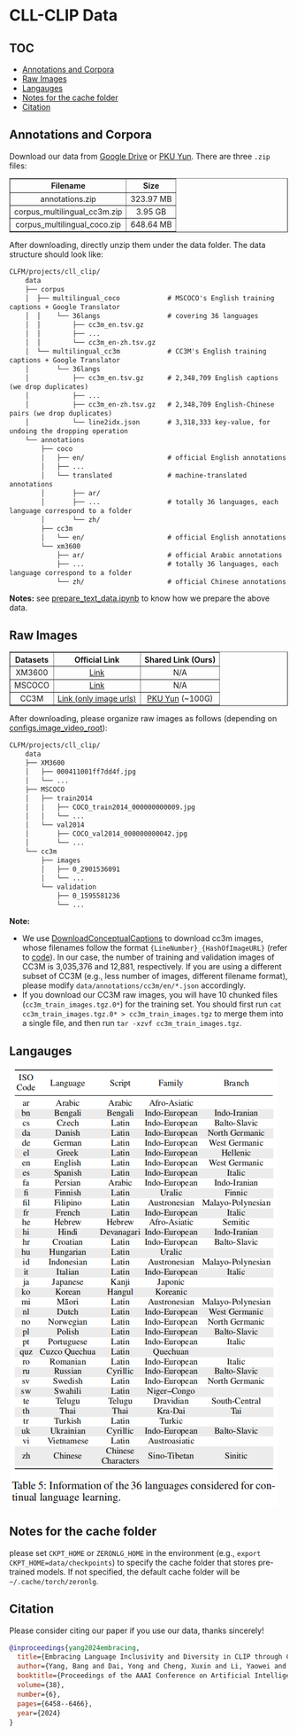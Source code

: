 # CLL-CLIP Data

## TOC
- [Annotations and Corpora](#annotations-and-corpora)
- [Raw Images](#raw-images)
- [Langauges](#langauges)
- [Notes for the cache folder](#notes-for-the-cache-folder)
- [Citation](#citation)


## Annotations and Corpora
Download our data from [Google Drive](https://drive.google.com/drive/folders/1FdwgjJCuGDzUVY5_38RKcNnU2_OCT6sk?usp=sharing) or [PKU Yun](https://disk.pku.edu.cn/link/AA250CD94DA8C44505B8CFD8730D7E9C89). There are three `.zip` files:
<div align="center">
<table border="1" width="70%">
    <tr align="center">
        <th>Filename</th><th>Size</th>
    </tr>
    <tr align="center">
        <td>annotations.zip</td><td>323.97 MB</td>
    </tr>
    <tr align="center">
        <td>corpus_multilingual_cc3m.zip</td><td>3.95 GB</td>
    </tr>
    <tr align="center">
        <td>corpus_multilingual_coco.zip</td><td>648.64 MB</td>
    </tr>
</table>
</div>

After downloading, directly unzip them under the data folder. The data structure should look like:
```
CLFM/projects/cll_clip/
    data
    ├── corpus
    │  ├── multilingual_coco            # MSCOCO's English training captions + Google Translator
    │  │    └── 36langs                 # covering 36 languages
    │  │        ├── cc3m_en.tsv.gz      
    │  │        ├── ...
    │  │        └── cc3m_en-zh.tsv.gz   
    │  └── multilingual_cc3m            # CC3M's English training captions + Google Translator
    │       └── 36langs                 
    │           ├── cc3m_en.tsv.gz      # 2,348,709 English captions (we drop duplicates)
    │           ├── ...
    │           ├── cc3m_en-zh.tsv.gz   # 2,348,709 English-Chinese pairs (we drop duplicates)
    │           └── line2idx.json       # 3,318,333 key-value, for undoing the dropping operation
    └── annotations                 
        ├── coco
        │   ├── en/                     # official English annotations
        │   ├── ...
        │   └── translated              # machine-translated annotations
        │       ├── ar/                 
        │       ├── ...                 # totally 36 languages, each language correspond to a folder
        │       └── zh/
        ├── cc3m
        │   └── en/                     # official English annotations
        └── xm3600
            ├── ar/                     # official Arabic annotations
            ├── ...                     # totally 36 languages, each language correspond to a folder
            └── zh/                     # official Chinese annotations
```

**Notes:** see [prepare_text_data.ipynb](/projects/cll_clip/data/prepare_text_data.ipynb) to know how we prepare the above data.



## Raw Images
<div align="center">
<table border="1" width="100%">
    <tr align="center">
        <th>Datasets</th><th>Official Link</th><th>Shared Link (Ours)</th>
    </tr>
    <tr align="center">
        <td>XM3600</td><td><a href=https://google.github.io/crossmodal-3600>Link</a></td><td>N/A</td>
    </tr>
    <tr align="center">
        <td>MSCOCO</td><td><a href=https://cocodataset.org/#download>Link</a></td><td>N/A</td>
    </tr>
    <tr align="center">
        <td>CC3M</td><td><a href=https://github.com/google-research-datasets/conceptual-captions>Link (only image urls)</a></td><td><a href=https://disk.pku.edu.cn/link/AA1484F0FFBD6A421693B152FCD6296CD0>PKU Yun</a> (~100G)</td>
    </tr>
</table>
</div>

After downloading, please organize raw images as follows (depending on [configs.image_video_root](/configs/__init__.py#L2)):
```
CLFM/projects/cll_clip/
    data
    ├── XM3600
    │   ├── 000411001ff7dd4f.jpg
    │   └── ...
    ├── MSCOCO
    │   ├── train2014
    │   │   ├── COCO_train2014_000000000009.jpg
    │   │   └── ...
    │   └── val2014
    │       ├── COCO_val2014_000000000042.jpg
    │       └── ...
    └── cc3m
        ├── images
        │   ├── 0_2901536091
        │   └── ...
        └── validation
            ├── 0_1595581236
            └── ...
```
**Note:** 
- We use [DownloadConceptualCaptions](https://github.com/igorbrigadir/DownloadConceptualCaptions) to download cc3m images, whose filenames follow the format `{LineNumber}_{HashOfImageURL}` (refer to [code](https://github.com/igorbrigadir/DownloadConceptualCaptions/blob/efb16f028936e6c628b6ee435765d6e1771b0f2d/download_data.py#L47)). In our case, the number of training and validation images of CC3M is 3,035,376 and 12,881, respectively. If you are using a different subset of CC3M (e.g., less number of images, different filename format), please modify `data/annotations/cc3m/en/*.json` accordingly.
- If you download our CC3M raw images, you will have 10 chunked files (`cc3m_train_images.tgz.0*`) for the training set. You should first run `cat cc3m_train_images.tgz.0* > cc3m_train_images.tgz` to merge them into a single file, and then run `tar -xzvf cc3m_train_images.tgz`.


## Langauges
![languages](/projects/cll_clip/asserts/languages.png)


## Notes for the cache folder
please set `CKPT_HOME` or `ZERONLG_HOME` in the environment (e.g., `export CKPT_HOME=data/checkpoints`) to specify the cache folder that stores pre-trained models. If not specified, the default cache folder will be `~/.cache/torch/zeronlg`.


## Citation
Please consider citing our paper if you use our data, thanks sincerely!

```bibtex
@inproceedings{yang2024embracing,
  title={Embracing Language Inclusivity and Diversity in CLIP through Continual Language Learning},
  author={Yang, Bang and Dai, Yong and Cheng, Xuxin and Li, Yaowei and Raza, Asif and Zou, Yuexian},
  booktitle={Proceedings of the AAAI Conference on Artificial Intelligence},
  volume={38},
  number={6},
  pages={6458--6466},
  year={2024}
}
```